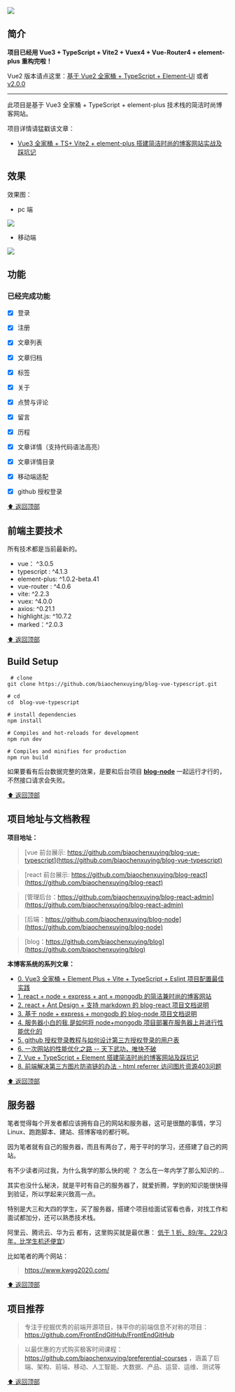 ![](https://upload-images.jianshu.io/upload_images/12890819-527034962df50506.png?imageMogr2/auto-orient/strip%7CimageView2/2/w/1240)


## 简介

**项目已经用 Vue3 + TypeScript + Vite2 + Vuex4 + Vue-Router4 + element-plus 重构完啦！**

Vue2 版本请点这里：[基于 Vue2 全家桶 + TypeScript + Element-UI](https://github.com/biaochenxuying/blog-vue-typescript/tree/vue2) 或者 [v2.0.0](https://github.com/biaochenxuying/blog-vue-typescript/releases/tag/v2.0.0)

---

此项目是基于 Vue3 全家桶 + TypeScript + element-plus 技术栈的简洁时尚博客网站。

项目详情请猛戳该文章：

- [Vue3 全家桶 + TS+ Vite2 + element-plus 搭建简洁时尚的博客网站实战及踩坑记](https://juejin.cn/post/6924687052005081095)


## 效果

效果图：

- pc 端

![](https://upload-images.jianshu.io/upload_images/12890819-9f5f1b384a27c6ff.gif?imageMogr2/auto-orient/strip)


- 移动端

![](https://upload-images.jianshu.io/upload_images/12890819-5370ed6dfbe61051.gif?imageMogr2/auto-orient/strip)


<!-- 完整效果请看：[https://biaochenxuying.cn](https://biaochenxuying.cn) -->


## 功能

### 已经完成功能

- [x] 登录  
- [x] 注册  
- [x] 文章列表
- [x] 文章归档
- [x] 标签  
- [x] 关于  
- [x] 点赞与评论
- [x] 留言
- [x] 历程
- [x] 文章详情（支持代码语法高亮）
- [x] 文章详情目录
- [x] 移动端适配
- [x] github 授权登录


[⬆️ 返回顶部](##简介)

## 前端主要技术 

所有技术都是当前最新的。

- vue： ^3.0.5
- typescript : ^4.1.3
- element-plus: ^1.0.2-beta.41
- vue-router : ^4.0.6
- vite: ^2.2.3
- vuex: ^4.0.0
- axios: ^0.21.1
- highlight.js: ^10.7.2
- marked：^2.0.3


[⬆️ 返回顶部](##简介)

## Build Setup 

``` 
 # clone
git clone https://github.com/biaochenxuying/blog-vue-typescript.git
```

```
# cd
cd  blog-vue-typescript
```

```
# install dependencies
npm install
```

```
# Compiles and hot-reloads for development
npm run dev
```

```
# Compiles and minifies for production
npm run build
```


如果要看有后台数据完整的效果，是要和后台项目  **[blog-node](https://github.com/biaochenxuying/blog-node)** 一起运行才行的，不然接口请求会失败。

<!-- 虽然引入了 mock 了，但是还没有时间做模拟数据，想看具体效果，请稳步到我的网站上查看 [https://biaochenxuying.cn](https://biaochenxuying.cn) -->


[⬆️ 返回顶部](##简介)


## 项目地址与文档教程

**项目地址：**

> [vue 前台展示: https://github.com/biaochenxuying/blog-vue-typescript](https://github.com/biaochenxuying/blog-vue-typescript)

> [react 前台展示: https://github.com/biaochenxuying/blog-react](https://github.com/biaochenxuying/blog-react)

> [管理后台：https://github.com/biaochenxuying/blog-react-admin](https://github.com/biaochenxuying/blog-react-admin)

> [后端：https://github.com/biaochenxuying/blog-node](https://github.com/biaochenxuying/blog-node)

> [blog：https://github.com/biaochenxuying/blog](https://github.com/biaochenxuying/blog)

**本博客系统的系列文章：**

- [0. Vue3 全家桶 + Element Plus + Vite + TypeScript + Eslint 项目配置最佳实践](https://juejin.cn/post/6924687052005081095)
- [1. react + node + express + ant + mongodb 的简洁兼时尚的博客网站](https://juejin.cn/post/6844903718345768973)
- [2. react + Ant Design + 支持 markdown 的 blog-react 项目文档说明](https://juejin.cn/post/6844903719260127239)
- [3. 基于 node + express + mongodb 的 blog-node 项目文档说明](https://juejin.cn/post/6844903721680240653)
- [4. 服务器小白的我,是如何将 node+mongodb 项目部署在服务器上并进行性能优化的](https://juejin.cn/post/6844903721827041293)
- [5. github 授权登录教程与如何设计第三方授权登录的用户表](https://juejin.cn/post/6844903789091094542)
- [6. 一次网站的性能优化之路 -- 天下武功，唯快不破](https://juejin.cn/post/6844903798692020237)
- [7. Vue + TypeScript + Element 搭建简洁时尚的博客网站及踩坑记](https://juejin.cn/post/6844903810457042957)
- [8. 前端解决第三方图片防盗链的办法 - html referrer 访问图片资源403问题](https://juejin.cn/post/6844903869755949069)


[⬆️ 返回顶部](##简介)


## 服务器

笔者觉得每个开发者都应该拥有自己的网站和服务器，这可是很酷的事情，学习 Linux、跑跑脚本、建站、搭博客啥的都行啊。

因为笔者就有自己的服务器，而且有两台了，用于平时的学习，还搭建了自己的网站。

有不少读者问过我，为什么我学的那么快的呢 ？ 怎么在一年内学了那么知识的...

其实也没什么秘决，就是平时有自己的服务器了，就爱折腾，学到的知识能很快得到验证，所以学起来兴致高一点。

特别是大三和大四的学生，买了服务器，搭建个项目给面试官看也香，对找工作和面试都加分，还可以熟悉技术栈。

阿里云、腾讯云、华为云 都有，这里购买就是最优惠： [低于 1 折、89/年、229/3年，比学生机还便宜](https://github.com/biaochenxuying/biaochenxuying/issues/1)）

比如笔者的两个网站：

<!-- > https://biaochenxuying.cn/ -->

> https://www.kwgg2020.com/


[⬆️ 返回顶部](##简介)


## 项目推荐


> 专注于挖掘优秀的前端开源项目，抹平你的前端信息不对称的项目：https://github.com/FrontEndGitHub/FrontEndGitHub

> 以最优惠的方式购买极客时间课程：https://github.com/biaochenxuying/preferential-courses ，涵盖了后端、架构、前端、移动、人工智能、大数据、产品、运营、运维、测试等


[⬆️ 返回顶部](##简介)

<!-- 
## 撩我

如果你觉得该项目不错，或者对你有所帮助，点个 Star，就是对我最大的鼓励，我会更有动力维护好该项目。


| 微信 | 公众号 |
| :------: |  :------: |
| ID：**CB834301747** <div align="center" style="margin-top: 10px;"> ![CB834301747](https://upload-images.jianshu.io/upload_images/12890819-d4d4cae18ddb84c5.png?imageMogr2/auto-orient/strip%7CimageView2/2/w/360) </div> | ID：**QuanZhanXiuLian** <div align="center" style="margin-top: 10px;"> ![](https://upload-images.jianshu.io/upload_images/12890819-50b85ba33dd7ba90.png?imageMogr2/auto-orient/strip%7CimageView2/2/w/1240) </div> |


> 欢迎关注微信公众号 “**[全栈修炼](https://upload-images.jianshu.io/upload_images/12890819-9a13b43f4feb8f84.png?imageMogr2/auto-orient/strip%7CimageView2/2/w/1240)**”，回复 **电子书** 就送你 **1000+** 本精华编程电子书；回复 **1024** 送你一套完整的 **前端** 视频教程。


![](https://upload-images.jianshu.io/upload_images/12890819-860e00b3a4b6c418.png?imageMogr2/auto-orient/strip%7CimageView2/2/w/1240)

有需要的就来拿吧，**绝对免费，无套路获取**。


[⬆️ 返回顶部](##简介) -->
